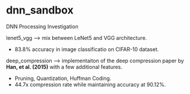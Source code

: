 # dnn_sandbox
DNN Processing Investigation

lenet5_vgg --> mix between LeNet5 and VGG architecture. 
  - 83.8% accuracy in image classificatio on CIFAR-10 dataset.


deep_compression --> implementaiton of the deep compression paper by **Han, et al. (2015)** with a few additional features.
  - Pruning, Quantization, Huffman Coding.
  - 44.7x compression rate while maintaining accuracy at 90.12%. 
